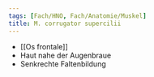 ```yaml
---
tags: [Fach/HNO, Fach/Anatomie/Muskel]
title: M. corrugator supercilii
---
```

*   [[Os frontale]]
*   Haut nahe der Augenbraue
*   Senkrechte Faltenbildung